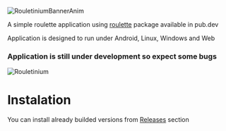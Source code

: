 ![RouletiniumBannerAnim](https://user-images.githubusercontent.com/41450243/202514418-841388cd-5021-4c99-8a0f-bb7668bd4c0b.gif)

A simple roulette application using [roulette](https://pub.dev/packages/roulette) package available in pub.dev

Application is designed to run under Android, Linux, Windows and Web

### Application is still under development so expect some bugs

![Rouletinium](https://user-images.githubusercontent.com/41450243/202514860-a005ab73-2f4f-4087-91c3-4d959d48f486.png)

# Instalation
You can install already builded versions from [Releases](https://github.com/Skeletonek/Rouletinium/releases) section
